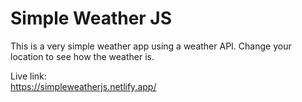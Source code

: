# Simple Weather JS
This is a very simple weather app using a weather API. Change your location to see how the weather is.  

Live link:  
https://simpleweatherjs.netlify.app/
